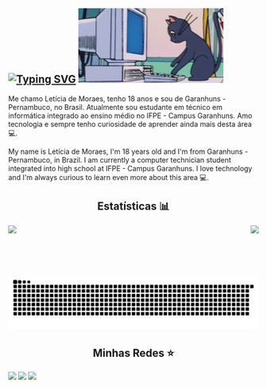 
## [![Typing SVG](https://readme-typing-svg.demolab.com?font=Fira+Code&pause=1000&color=F7F7F7&center=true&width=435&lines=Hello%2C+my+name+is+Let%C3%ADcia+%3AD;Welcome+to+my+profile!+)](https://git.io/typing-svg) <img src = "img/luna-sailor-moon.gif" height = 150cm>
 

Me chamo Letícia de Moraes, tenho 18 anos e sou de Garanhuns - Pernambuco, no Brasil. Atualmente sou estudante em técnico em informática integrado ao ensino médio no IFPE - Campus Garanhuns. Amo tecnologia e sempre tenho curiosidade de aprender ainda mais desta área 💻.

My name is Letícia de Moraes, I'm 18 years old and I'm from Garanhuns - Pernambuco, in Brazil. I am currently a computer technician student integrated into high school at IFPE - Campus Garanhuns. I love technology and I'm always curious to learn even more about this area 💻.

<div>
 <h2 align = "center">Estatísticas 📊</h2>
<a href = https://github.com/leticiamoraess/github-readme-stats)>
<img height = "180cm" src = "https://github-readme-stats.vercel.app/api?username=leticiamoraess&show_icons=true&theme=tokyonight">
<img align = "right" height = "100cm" src = "https://github-readme-stats.vercel.app/api/top-langs/?username=leticiamoraess&theme=tokyonight&layout=compact">
</a>
</div>
<picture>
  <source media="(prefers-color-scheme: dark)" srcset="https://raw.githubusercontent.com/leticiamoraess/leticiamoraess/output/github-contribution-grid-snake-dark.svg">
  <source media="(prefers-color-scheme: light)" srcset="https://raw.githubusercontent.com/leticiamoraess/leticiamoraess/output/github-contribution-grid-snake.svg">
  <img alt="github contribution grid snake animation" src="https://raw.githubusercontent.com/leticiamoraess/leticiamoraess/output/github-contribution-grid-snake.svg">
</picture>

<h2 align = "center">Minhas Redes ⭐</h2>
<a href = "lleticiama.academico@gmail.com"><img src ="https://img.shields.io/badge/Gmail-D14836?style=for-the-badge&logo=gmail&logoColor=white"></a>
<a href = "https://www.instagram.com/_leticia.moraes._?igsh=ZjJseW96eWR6emU4"> <img src ="https://img.shields.io/badge/Instagram-E4405F?style=for-the-badge&logo=instagram&logoColor=white"></a>
<a href = ".hiikari_."><img src = "https://img.shields.io/badge/Discord-5865F2?style=for-the-badge&logo=discord&logoColor=white"></a>
